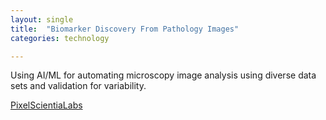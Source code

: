 ```yaml
---
layout: single
title:  "Biomarker Discovery From Pathology Images"
categories: technology

---
```

Using AI/ML for automating microscopy image analysis using diverse data sets and validation for variability. 

[PixelScientiaLabs](https://podcasts.apple.com/us/podcast/impact-ai/id1648416225)